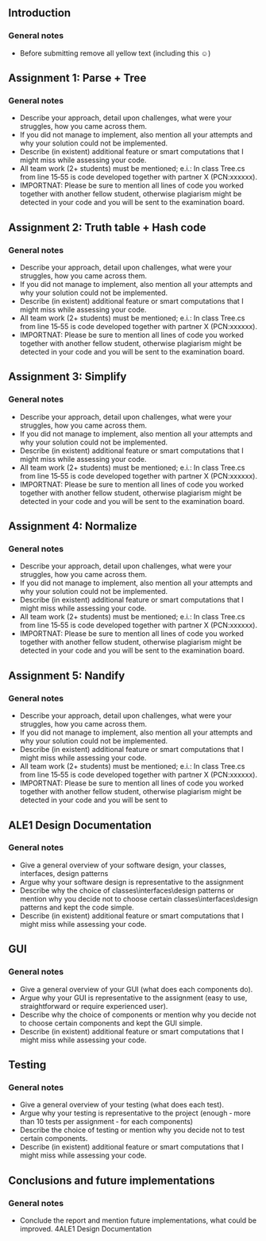 ## Introduction

### General notes

- Before submitting remove all yellow text (including this ☺)

## Assignment 1: Parse + Tree

### General notes

- Describe your approach, detail upon challenges, what were your struggles, how you came across them.
- If you did not manage to implement, also mention all your attempts and why your solution could not be implemented.
- Describe (in existent) additional feature or smart computations that I might miss while assessing your code.
- All team work (2+ students) must be mentioned; e.i.: In class Tree.cs from line 15‐55 is code developed together with partner X (PCN:xxxxxx).
- IMPORTNAT: Please be sure to mention all lines of code you worked together with another fellow student, otherwise plagiarism might be detected in your code and you will be sent to the examination board.

## Assignment 2: Truth table + Hash code <PROVIDE YOUR ANSWERS HERE>

### General notes

- Describe your approach, detail upon challenges, what were your struggles, how you came across them.
- If you did not manage to implement, also mention all your attempts and why your solution could not be implemented.
- Describe (in existent) additional feature or smart computations that I might miss while assessing your code.
- All team work (2+ students) must be mentioned; e.i.: In class Tree.cs from line 15‐55 is code developed together with partner X (PCN:xxxxxx).
- IMPORTNAT: Please be sure to mention all lines of code you worked together with another fellow student, otherwise plagiarism might be detected in your code and you will be sent to the examination board.

## Assignment 3: Simplify <PROVIDE YOUR ANSWERS HERE>

### General notes

- Describe your approach, detail upon challenges, what were your struggles, how you came
across them.
- If you did not manage to implement, also mention all your attempts and why your solution
could not be implemented.
- Describe (in existent) additional feature or smart computations that I might miss while
assessing your code.
- All team work (2+ students) must be mentioned; e.i.: In class Tree.cs from line 15‐55 is code
developed together with partner X (PCN:xxxxxx).
- IMPORTNAT: Please be sure to mention all lines of code you worked together with another
fellow student, otherwise plagiarism might be detected in your code and you will be sent to
the examination board.

## Assignment 4: Normalize

### General notes

- Describe your approach, detail upon challenges, what were your struggles, how you came
across them.
- If you did not manage to implement, also mention all your attempts and why your solution
could not be implemented.
- Describe (in existent) additional feature or smart computations that I might miss while
assessing your code.
- All team work (2+ students) must be mentioned; e.i.: In class Tree.cs from line 15‐55 is code
developed together with partner X (PCN:xxxxxx).
- IMPORTNAT: Please be sure to mention all lines of code you worked together with another
fellow student, otherwise plagiarism might be detected in your code and you will be sent to
the examination board.

## Assignment 5: Nandify

### General notes

- Describe your approach, detail upon challenges, what were your struggles, how you came
across them.
- If you did not manage to implement, also mention all your attempts and why your solution
could not be implemented.
- Describe (in existent) additional feature or smart computations that I might miss while
assessing your code.
- All team work (2+ students) must be mentioned; e.i.: In class Tree.cs from line 15‐55 is code
developed together with partner X (PCN:xxxxxx).
- IMPORTNAT: Please be sure to mention all lines of code you worked together with another
fellow student, otherwise plagiarism might be detected in your code and you will be sent to

## ALE1 Design Documentation

### General notes

- Give a general overview of your software design, your classes, interfaces, design patterns
- Argue why your software design is representative to the assignment
- Describe why the choice of classes\interfaces\design patterns or mention why you decide
not to choose certain classes\interfaces\design patterns and kept the code simple.
- Describe (in existent) additional feature or smart computations that I might miss while
assessing your code.

## GUI

### General notes

- Give a general overview of your GUI (what does each components do).
- Argue why your GUI is representative to the assignment (easy to use, straightforward or
require experienced user).
- Describe why the choice of components or mention why you decide not to choose certain
components and kept the GUI simple.
- Describe (in existent) additional feature or smart computations that I might miss while
assessing your code.

## Testing

### General notes

- Give a general overview of your testing (what does each test).
- Argue why your testing is representative to the project (enough ‐ more than 10 tests per
assignment ‐ for each components)
- Describe the choice of testing or mention why you decide not to test certain components.
- Describe (in existent) additional feature or smart computations that I might miss while
assessing your code.

## Conclusions and future implementations

### General notes

- Conclude the report and mention future implementations, what could be improved.
4ALE1 Design Documentation
